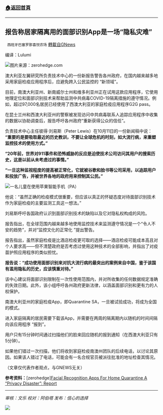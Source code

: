 ###  [:house:返回首頁](https://github.com/ourhimalayas/txt)
---


## 报告称居家隔离用的面部识别App是一场“隐私灾难”
` 西班牙巴塞罗那喜悦农场` [轉載自GNews](https://gnews.org/zh-hans/1600135/)

编译：Lulumi

![](https://assets.gnews.org/wp-content/uploads/2021/10/unknown-6-6.png)图片来源：zerohedge.com

澳大利亚左翼研究所负责技术中心的一份新报告警告各州政府，在国内越来越多地采用家庭检疫应用程序后，应避免跨入公民监控的 “新领域”。

目前，南澳大利亚州、新南威尔士州和维多利亚州正在试用这款应用程序，它使用地理定位和面部识别技术来帮助监测中共病毒COVID-19隔离措施的遵守情况。例如，超过97,000名居民已经使用了西澳大利亚的家庭检疫应用程序G2G pass。

在昆士兰州和西澳大利亚州的警察被发现访问中共病毒联系人追踪应用程序中收集的数据以协助调查后，报告呼吁各州政府“重新获得公众的信任”。

负责技术中心主任彼得·刘易斯（Peter Lewis）在10月11日的一份新闻稿中说： **“重要的是要吸取最近的历史教训，不要让全球危机的时刻，如大流行病，来重塑监控技术的使用方式。”**

**“20年前，世界对911事件和恐怖威胁的反应是迫使技术公司访问其用户的搜索历史，这是以前从未考虑过的事情。”**

**“一旦这种监视程度的提高被正常化，它就被谷歌和脸书等公司采用，以追踪用户和投放广告，并被世界各地的政府用来控制其公民。”**

![](https://assets.gnews.org/wp-content/uploads/2021/10/unknown-7-7.png)一名儿童在使用苹果智能手机（PA）

他说：“虽然正确的检疫模式很重要，但应该以真正的怀疑态度对待面部识别技术作为家庭检疫的主要监测工具这一想法。”

刘易斯呼吁各国政府认识到面部识别技术的缺陷以及它对隐私权构成的风险。

报告指出，在全球范围内越来越多地使用监控技术来监测遵守情况是一个“令人不安的趋势”，并对“监控文化的正常化 ”提出警告。

报告指出，虽然家庭检疫是比酒店检疫更可取的选择——酒店检疫可能成本高且对个人要求高——但不清楚政府是否考虑过使用这种技术的全部影响，并指出了对疫苗护照应用程序的类似担忧。

**报告说：“成功使用面部识别来对抗大流行病的最突出的案例来自中国，鉴于该国有滥用隐私的历史，应该慎重对待。”**

该中心建议将面部识别限制在一次性使用范围内，并对所收集的任何数据规定准确的失效日期。此外，该小组呼吁各州政府更新法律，以涵盖面部识别和更有力的人权保护。

南澳大利亚州的家庭检疫App，即Quarantine SA，一旦被试验成功，将成为全国的模式。

进入家庭隔离的居民需要下载该App，并需要在两周的隔离期内以随机的时间间隔向该应用程序 “报到”。

用户只有15分钟时间通过扫描他们的脸来回应随机的报到通知（在西澳大利亚只有5分钟）。

如果他们错过一次扫描，他们将收到家庭检疫南澳州团队的后续电话，以讨论其原因。如果该人错过了电话，可能会有一名合规官员被派往批准的地址检查其情况。

（文章仅代表作者观点，与GNEWS无关）

**参考资料：**[zerohedge][Facial Recognition Apps For Home Quarantine A “Privacy Disaster”: Report](https://www.zerohedge.com/political/facial-recognition-apps-home-quarantine-privacy-disaster-report)

* * *

*审核：文乐
校对：阿伯塔
发布：信心的选择*

![](https://assets.gnews.org/wp-content/uploads/2021/10/GNEWS_CH.-1-3.jpeg)
